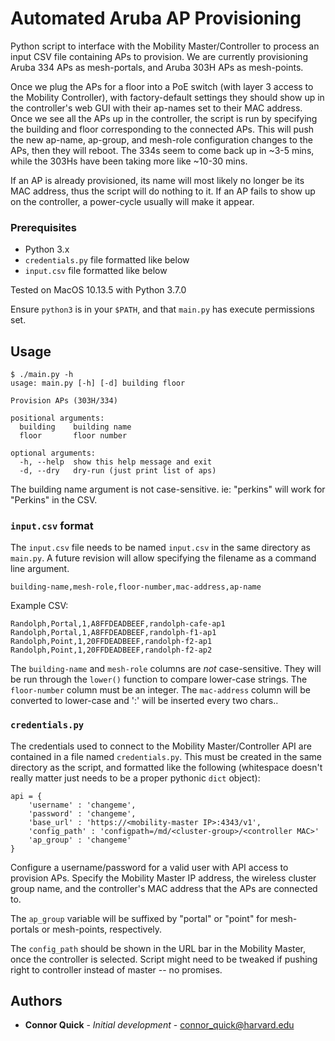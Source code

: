 # Automated Aruba AP Provisioning

Python script to interface with the Mobility Master/Controller to process an input CSV file containing APs to provision. We are currently provisioning Aruba 334 APs as mesh-portals, and Aruba 303H APs as mesh-points.

Once we plug the APs for a floor into a PoE switch (with layer 3 access to the Mobility Controller), with factory-default settings they should show up in the controller's web GUI with their ap-names set to their MAC address. Once we see all the APs up in the controller, the script is run by specifying the building and floor corresponding to the connected APs. This will push the new ap-name, ap-group, and mesh-role configuration changes to the APs, then they will reboot. The 334s seem to come back up in ~3-5 mins, while the 303Hs have been taking more like ~10-30 mins.

If an AP is already provisioned, its name will most likely no longer be its MAC address, thus the script will do nothing to it. If an AP fails to show up on the controller, a power-cycle usually will make it appear.

### Prerequisites

 * Python 3.x
 * `credentials.py` file formatted like below
 * `input.csv` file formatted like below

Tested on MacOS 10.13.5 with Python 3.7.0

Ensure `python3` is in your `$PATH`, and that `main.py` has execute permissions set.

## Usage

```
$ ./main.py -h
usage: main.py [-h] [-d] building floor

Provision APs (303H/334)

positional arguments:
  building    building name
  floor       floor number

optional arguments:
  -h, --help  show this help message and exit
  -d, --dry   dry-run (just print list of aps)
```

The building name argument is not case-sensitive. ie: "perkins" will work for "Perkins" in the CSV.

### `input.csv` format

The `input.csv` file needs to be named `input.csv` in the same directory as `main.py`. A future revision will allow specifying the filename as a command line argument.

`building-name,mesh-role,floor-number,mac-address,ap-name`

Example CSV:
```
Randolph,Portal,1,A8FFDEADBEEF,randolph-cafe-ap1
Randolph,Portal,1,A8FFDEADBEEF,randolph-f1-ap1
Randolph,Point,1,20FFDEADBEEF,randolph-f2-ap1
Randolph,Point,1,20FFDEADBEEF,randolph-f2-ap2
```

The `building-name` and `mesh-role` columns are _not_ case-sensitive. They will be run through the `lower()` function to compare lower-case strings. The `floor-number` column must be an integer. The `mac-address` column will be converted to lower-case and ':' will be inserted every two chars..

### `credentials.py`

The credentials used to connect to the Mobility Master/Controller API are contained in a file named `credentials.py`. This must be created in the same directory as the script, and formatted like the following (whitespace doesn't really matter just needs to be a proper pythonic `dict` object):

```
api = {
    'username' : 'changeme',
    'password' : 'changeme',
    'base_url' : 'https://<mobility-master IP>:4343/v1',
    'config_path' : 'configpath=/md/<cluster-group>/<controller MAC>'
    'ap_group' : 'changeme'
}
```

Configure a username/password for a valid user with API access to provision APs. Specify the Mobility Master IP address, the wireless cluster group name, and the controller's MAC address that the APs are connected to.

The `ap_group` variable will be suffixed by "portal" or "point" for mesh-portals or mesh-points, respectively.

The `config_path` should be shown in the URL bar in the Mobility Master, once the controller is selected. Script might need to be tweaked if pushing right to controller instead of master -- no promises.

## Authors

* **Connor Quick** - *Initial development* - connor_quick@harvard.edu
